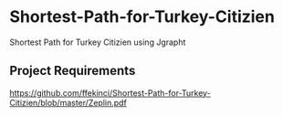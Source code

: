 # Shortest-Path-for-Turkey-Citizien
Shortest Path for Turkey Citizien using Jgrapht

## Project Requirements
https://github.com/ffekinci/Shortest-Path-for-Turkey-Citizien/blob/master/Zeplin.pdf
